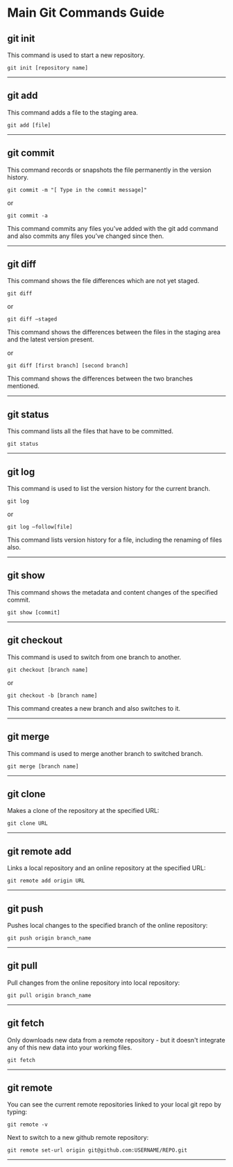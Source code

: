 # **Main Git Commands Guide**

## **git init**
This command is used to start a new repository.

    git init [repository name]

***
## **git add**
This command adds a file to the staging area.

    git add [file]

***
## **git commit**
This command records or snapshots the file permanently in the version history.  

    git commit -m "[ Type in the commit message]"

or

    git commit -a

This command commits any files you’ve added with the git add command and also commits any files you’ve changed since then.
***
## **git diff**
This command shows the file differences which are not yet staged.

    git diff
or

    git diff –staged

This command shows the differences between the files in the staging area and the latest version present.

or

    git diff [first branch] [second branch]

This command shows the differences between the two branches mentioned.
***
## **git status**
This command lists all the files that have to be committed.

    git status

***
## **git log**
This command is used to list the version history for the current branch.

    git log
or

    git log –follow[file]

This command lists version history for a file, including the renaming of files also.
***
## **git show**
This command shows the metadata and content changes of the specified commit.

    git show [commit]

***
## **git checkout**
This command is used to switch from one branch to another.

    git checkout [branch name]

or

    git checkout -b [branch name]

This command creates a new branch and also switches to it.
***
## **git merge**
This command is used to merge another branch to switched branch.

    git merge [branch name]
***
## **git clone**
Makes a clone of the repository at the specified URL:

    git clone URL
***
## **git remote add**
Links a local repository and an online repository at the specified URL:

    git remote add origin URL
***
## **git push**
Pushes local changes to the specified branch of the online repository:

    git push origin branch_name
***
## **git pull**
Pull changes from the online repository into local repository:

    git pull origin branch_name
***
## **git fetch**
Only downloads new data from a remote repository - but it doesn't integrate any of this new data into your working files.

    git fetch
***
## **git remote**
You can see the current remote repositories linked to your local git repo by typing:

    git remote -v

Next to switch to a new github remote repository:

    git remote set-url origin git@github.com:USERNAME/REPO.git
*** 